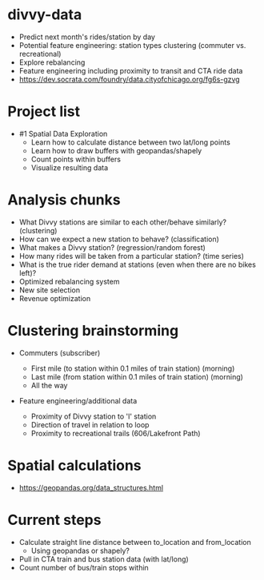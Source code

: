 # divvy-data
- Predict next month's rides/station by day
- Potential feature engineering: station types clustering (commuter vs. recreational)
- Explore rebalancing
- Feature engineering including proximity to transit and CTA ride data
- https://dev.socrata.com/foundry/data.cityofchicago.org/fg6s-gzvg

# Project list
- #1 Spatial Data Exploration
    - Learn how to calculate distance between two lat/long points
    - Learn how to draw buffers with geopandas/shapely
    - Count points within buffers
    - Visualize resulting data
    
# Analysis chunks
- What Divvy stations are similar to each other/behave similarly? (clustering)
-  How can we expect a new station to behave? (classification)
- What makes a Divvy station? (regression/random forest)
- How many rides will be taken from a particular station? (time series)
- What is the true rider demand at stations (even when there are no bikes left)?
- Optimized rebalancing system
- New site selection
- Revenue optimization

# Clustering brainstorming
- Commuters (subscriber)
    - First mile (to station within 0.1 miles of train station) (morning)
    - Last mile (from station within 0.1 miles of train station) (morning)
    - All the way

- Feature engineering/additional data
    - Proximity of Divvy station to 'l' station
    - Direction of travel in relation to loop
    - Proximity to recreational trails (606/Lakefront Path)

# Spatial calculations
- https://geopandas.org/data_structures.html

# Current steps
- Calculate straight line distance between to_location and from_location
    - Using geopandas or shapely?
- Pull in CTA train and bus station data (with lat/long)
- Count number of bus/train stops within 